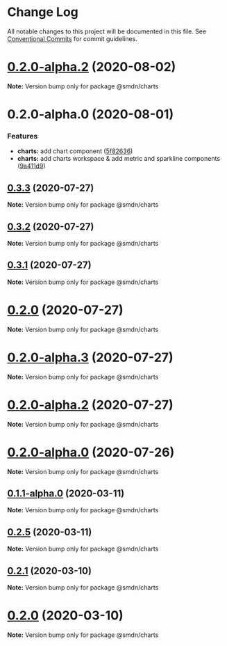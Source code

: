 # Change Log

All notable changes to this project will be documented in this file.
See [Conventional Commits](https://conventionalcommits.org) for commit guidelines.

# [0.2.0-alpha.2](https://github.com/samsoedien/smdn-design-system/tree/master/packages/charts/compare/v0.2.0-alpha.1...v0.2.0-alpha.2) (2020-08-02)

**Note:** Version bump only for package @smdn/charts





# 0.2.0-alpha.0 (2020-08-01)


### Features

* **charts:** add chart component ([5f82636](https://github.com/samsoedien/smdn-design-system/tree/master/packages/charts/commit/5f826363709ee6b985252e9f4a137d813e91955b))
* **charts:** add charts workspace & add metric and sparkline components ([9a411d9](https://github.com/samsoedien/smdn-design-system/tree/master/packages/charts/commit/9a411d97f69c317ec722530042040403ab461633))





## [0.3.3](https://github.com/samsoedien/smdn-design-system/tree/master/packages/charts/compare/v0.3.2...v0.3.3) (2020-07-27)

**Note:** Version bump only for package @smdn/charts





## [0.3.2](https://github.com/samsoedien/smdn-design-system/tree/master/packages/charts/compare/v0.3.1...v0.3.2) (2020-07-27)

**Note:** Version bump only for package @smdn/charts





## [0.3.1](https://github.com/samsoedien/smdn-design-system/tree/master/packages/charts/compare/v0.2.0-alpha.5...v0.3.1) (2020-07-27)

**Note:** Version bump only for package @smdn/charts





# [0.2.0](https://github.com/samsoedien/smdn-design-system/tree/master/packages/charts/compare/v0.2.0-alpha.5...v0.2.0) (2020-07-27)

**Note:** Version bump only for package @smdn/charts






# [0.2.0-alpha.3](https://github.com/samsoedien/smdn-design-system/tree/master/packages/charts/compare/v0.2.0-alpha.2...v0.2.0-alpha.3) (2020-07-27)

**Note:** Version bump only for package @smdn/charts





# [0.2.0-alpha.2](https://github.com/samsoedien/smdn-design-system/tree/master/packages/charts/compare/v0.2.0-alpha.1...v0.2.0-alpha.2) (2020-07-27)

**Note:** Version bump only for package @smdn/charts





# [0.2.0-alpha.0](https://github.com/samsoedien/smdn-design-system/tree/master/packages/charts/compare/v0.1.1-alpha.0...v0.2.0-alpha.0) (2020-07-26)

**Note:** Version bump only for package @smdn/charts






## [0.1.1-alpha.0](https://github.com/samsoedien/smdn-design-system/tree/master/packages/charts/compare/v0.2.5...v0.1.1-alpha.0) (2020-03-11)

**Note:** Version bump only for package @smdn/charts





## [0.2.5](https://github.com/samsoedien/smdn-design-system/tree/master/packages/charts/compare/v0.2.4...v0.2.5) (2020-03-11)

**Note:** Version bump only for package @smdn/charts





## [0.2.1](https://github.com/samsoedien/smdn-design-system/tree/master/packages/charts/compare/v0.2.0...v0.2.1) (2020-03-10)

**Note:** Version bump only for package @smdn/charts





# [0.2.0](https://github.com/samsoedien/smdn-design-system/tree/master/packages/charts/compare/v1.1.0...v0.2.0) (2020-03-10)

**Note:** Version bump only for package @smdn/charts
